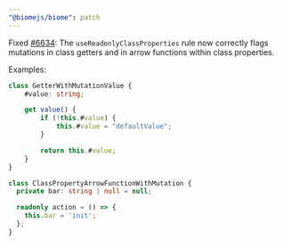 ```yaml
---
"@biomejs/biome": patch
---
```


Fixed [#6634](https://github.com/biomejs/biome/issues/6634): The
`useReadonlyClassProperties` rule now correctly flags mutations in class getters
and in arrow functions within class properties.

Examples:

```ts
class GetterWithMutationValue {
	#value: string;

	get value() {
		if (!this.#value) {
			this.#value = "defaultValue";
		}

		return this.#value;
	}
}
```

```ts
class ClassPropertyArrowFunctionWithMutation {
  private bar: string | null = null;

  readonly action = () => {
    this.bar = 'init';
  };
}
```
